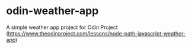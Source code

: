 # odin-weather-app
A simple weather app project for Odin Project (https://www.theodinproject.com/lessons/node-path-javascript-weather-app)
